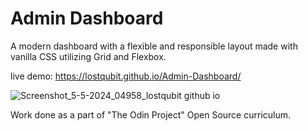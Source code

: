 # Admin Dashboard

A modern dashboard with a flexible and responsible layout made with vanilla CSS utilizing Grid and Flexbox.

live demo: https://lostqubit.github.io/Admin-Dashboard/

![Screenshot_5-5-2024_04958_lostqubit github io](https://github.com/lostqubit/Admin-Dashboard/assets/31575513/e9c05754-51c3-4c57-a209-2ba8cce2a3fc)

Work done as a part of "The Odin Project" Open Source curriculum.
